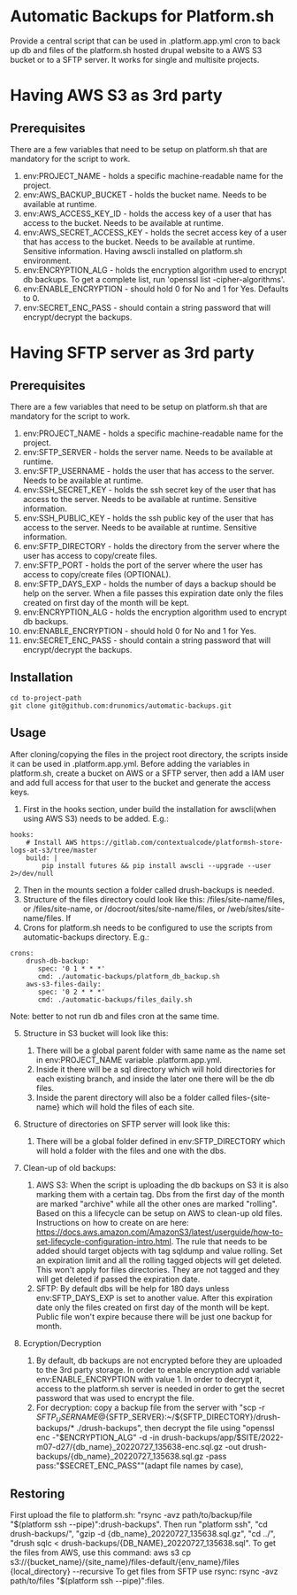 # Automatic Backups for Platform.sh

Provide a central script that can be used in .platform.app.yml cron to back up db and files of the platform.sh hosted
drupal website to a AWS S3 bucket or to a SFTP server. It works for single and multisite projects.

# Having AWS S3 as 3rd party

## Prerequisites

There are a few variables that need to be setup on platform.sh that are mandatory for the script to work.
1. env:PROJECT_NAME - holds a specific machine-readable name for the project.
2. env:AWS_BACKUP_BUCKET - holds the bucket name. Needs to be available at runtime.
3. env:AWS_ACCESS_KEY_ID - holds the access key of a user that has access to the bucket. Needs to be available at runtime.
4. env:AWS_SECRET_ACCESS_KEY - holds the secret access key of a user that has access to the bucket. Needs to be available at runtime. Sensitive information.
Having awscli installed on platform.sh environment.
5. env:ENCRYPTION_ALG - holds the encryption algorithm used to encrypt db backups. To get a complete list, run 'openssl list -cipher-algorithms'.
6. env:ENABLE_ENCRYPTION - should hold 0 for No and 1 for Yes. Defaults to 0.
7. env:SECRET_ENC_PASS - should contain a string password that will encrypt/decrypt the backups.

# Having SFTP server as 3rd party

## Prerequisites
There are a few variables that need to be setup on platform.sh that are mandatory for the script to work.
1. env:PROJECT_NAME - holds a specific machine-readable name for the project.
2. env:SFTP_SERVER - holds the server name. Needs to be available at runtime.
3. env:SFTP_USERNAME - holds the user that has access to the server. Needs to be available at runtime.
4. env:SSH_SECRET_KEY - holds the ssh secret key of the user that has access to the server. Needs to be available at runtime. Sensitive information.
5. env:SSH_PUBLIC_KEY - holds the ssh public key of the user that has access to the server. Needs to be available at runtime. Sensitive information.
6. env:SFTP_DIRECTORY - holds the directory from the server where the user has access to copy/create files.
7. env:SFTP_PORT - holds the port of the server where the user has access to copy/create files (OPTIONAL).
8. env:SFTP_DAYS_EXP - holds the number of days a backup should be help on the server. When a file passes this
   expiration date only the files created on first day of the month will be kept.
9. env:ENCRYPTION_ALG - holds the encryption algorithm used to encrypt db backups.
10. env:ENABLE_ENCRYPTION - should hold 0 for No and 1 for Yes.
11. env:SECRET_ENC_PASS - should contain a string password that will encrypt/decrypt the backups.


## Installation
```
cd to-project-path
git clone git@github.com:drunomics/automatic-backups.git
```

## Usage

After cloning/copying the files in the project root directory, the scripts inside it can be used in .platform.app.yml.
Before adding the variables in platform.sh, create a bucket on AWS or a SFTP server, then add a IAM user and add full access for that user to the bucket and generate the access keys.
1. First in the hooks section, under build the installation for awscli(when using AWS S3) needs to be added.
E.g.:
```
hooks:
    # Install AWS https://gitlab.com/contextualcode/platformsh-store-logs-at-s3/tree/master
    build: |
        pip install futures && pip install awscli --upgrade --user 2>/dev/null
```
2. Then in the mounts section a folder called drush-backups is needed.
3. Structure of the files directory could look like this: /files/site-name/files, or /files/site-name, or /docroot/sites/site-name/files, or /web/sites/site-name/files. If
4. Crons for platform.sh needs to be configured to use the scripts from automatic-backups directory. E.g.:
```
crons:
    drush-db-backup:
       spec: '0 1 * * *'
       cmd: ./automatic-backups/platform_db_backup.sh
    aws-s3-files-daily:
       spec: '0 2 * * *'
       cmd: ./automatic-backups/files_daily.sh
```
Note: better to not run db and files cron at the same time.

5. Structure in S3 bucket will look like this:
   1. There will be a global parent folder with same name as the name set in env:PROJECT_NAME variable .platform.app.yml.
   2. Inside it there will be a sql directory which will hold directories for each existing branch, and inside the later one there will be the db files.
   3. Inside the parent directory will also be a folder called files-{site-name} which will hold the files of each site.

6. Structure of directories on SFTP server will look like this:
   1. There will be a global folder defined in env:SFTP_DIRECTORY which will hold a folder with the files and one with the dbs.

7. Clean-up of old backups:
   1. AWS S3: When the script is uploading the db backups on S3 it is also marking them with a certain tag. Dbs from the first day of the month are marked "archive"
   while all the other ones are marked "rolling". Based on this a lifecycle can be setup on AWS to clean-up old files.
   Instructions on how to create on are here: https://docs.aws.amazon.com/AmazonS3/latest/userguide/how-to-set-lifecycle-configuration-intro.html.
   The rule that needs to be added should target objects with tag sqldump and value rolling. Set an expiration limit and all the rolling tagged objects will get deleted.
   This won't apply for files directories. They are not tagged and they will get deleted if passed the expiration date.
   2. SFTP: By default dbs will be help for 180 days unless env:SFTP_DAYS_EXP is set to another value. After this expiration date only the files created on first day of the month will be kept.
Public file won't expire because there will be just one backup for month.
8. Ecryption/Decryption
   1. By default, db backups are not encrypted before they are uploaded to the 3rd party storage. In order to enable encryption add variable env:ENABLE_ENCRYPTION with value 1.
In order to decrypt it, access to the platform.sh server is needed in order to get the secret password that was used to encrypt the file.
   2. For decryption: copy a backup file from the server with "scp -r ${SFTP_USERNAME}@${SFTP_SERVER}:~/${SFTP_DIRECTORY}/drush-backups/* ./drush-backups",
   then decrypt the file using "openssl enc -"$ENCRYPTION_ALG" -d -in drush-backups/app/$SITE/2022-m07-d27/{db_name}_20220727_135638-enc.sql.gz -out drush-backups/{db_name}_20220727_135638.sql.gz -pass pass:"$SECRET_ENC_PASS""(adapt file names by case),

## Restoring
First upload the file to platform.sh: "rsync -avz path/to/backup/file "$(platform ssh --pipe)":drush-backups".
Then run "platform ssh", "cd drush-backups/", "gzip -d {db_name}_20220727_135638.sql.gz", "cd ../", "drush sqlc < drush-backups/{DB_NAME}_20220727_135638.sql".
To get the files from AWS, use this command: aws s3 cp s3://{bucket_name}/{site_name}/files-default/{env_name}/files {local_directory} --recursive
To get files from SFTP use rsync: rsync -avz path/to/files "$(platform ssh --pipe)":files.

